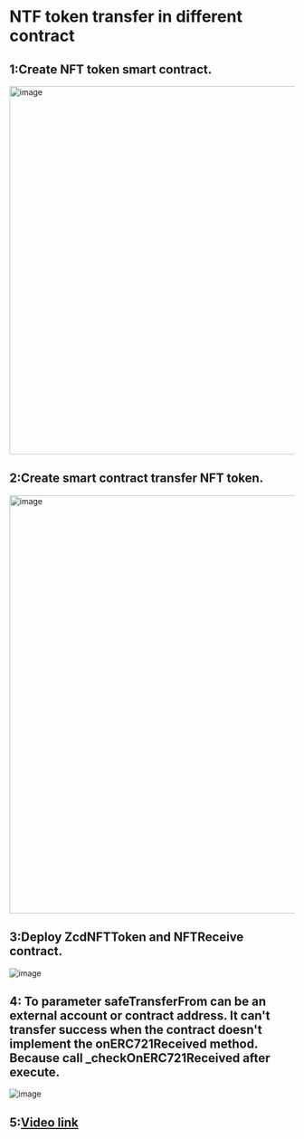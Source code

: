 # NTF token transfer in different contract

 ## 1:Create NFT token smart contract.

 <img width="651" alt="image" src="https://github.com/knowledgeAlan/NFT-cross-contract-recieve/assets/5988231/9b70f3a8-78d6-4859-aa91-0780f2221940">


## 2:Create smart contract transfer NFT token.

<img width="739" alt="image" src="https://github.com/knowledgeAlan/NFT-cross-contract-recieve/assets/5988231/167f3f01-2966-4d5c-b415-540cf66774df">


## 3:Deploy ZcdNFTToken and NFTReceive contract.

![image](https://github.com/knowledgeAlan/NFT-cross-contract-recieve/assets/5988231/a5cffbd2-f06d-47b0-8ba9-171d41f155b9)


## 4: To parameter safeTransferFrom can be an external account or contract address. It can't transfer success when the contract doesn't implement the onERC721Received method. Because call _checkOnERC721Received after execute.

![image](https://github.com/knowledgeAlan/NFT-cross-contract-recieve/assets/5988231/555467fe-802b-47c5-bfbd-65e45c4edbf6)


## 5:[Video link](https://www.tiktok.com/@zcdalan/video/7323588256828820737?is_from_webapp=1&sender_device=pc&web_id=7323587886779008513)

